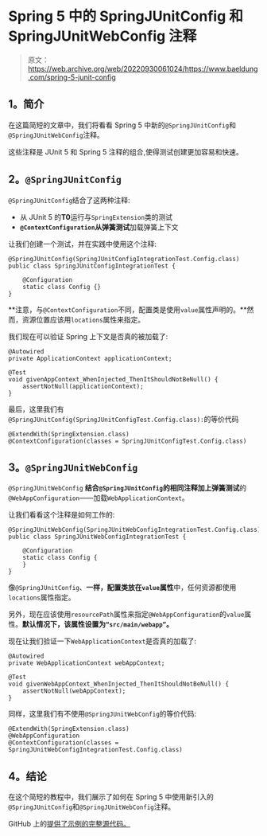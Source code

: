 # Spring 5 中的 SpringJUnitConfig 和 SpringJUnitWebConfig 注释

> 原文：<https://web.archive.org/web/20220930061024/https://www.baeldung.com/spring-5-junit-config>

## **1。简介**

在这篇简短的文章中，我们将看看 Spring 5 中新的`@SpringJUnitConfig`和`@SpringJUnitWebConfig`注释。

这些注释是 JUnit 5 和 Spring 5 注释的组合,使得测试创建更加容易和快速。

## **2。`@SpringJUnitConfig`**

`@SpringJUnitConfig`结合了这两种注释:

*   从 JUnit 5 的**T0**运行与`SpringExtension`类的测试
*   **`@ContextConfiguration`从弹簧测试**加载弹簧上下文

让我们创建一个测试，并在实践中使用这个注释:

```
@SpringJUnitConfig(SpringJUnitConfigIntegrationTest.Config.class)
public class SpringJUnitConfigIntegrationTest {

    @Configuration
    static class Config {}
}
```

**注意，与`@ContextConfiguration`不同，配置类是使用`value`属性声明的。**然而，资源位置应该用`locations`属性来指定。

我们现在可以验证 Spring 上下文是否真的被加载了:

```
@Autowired
private ApplicationContext applicationContext;

@Test
void givenAppContext_WhenInjected_ThenItShouldNotBeNull() {
    assertNotNull(applicationContext);
}
```

最后，这里我们有`@SpringJUnitConfig(SpringJUnitConfigTest.Config.class):`的等价代码

```
@ExtendWith(SpringExtension.class)
@ContextConfiguration(classes = SpringJUnitConfigTest.Config.class)
```

## **3。`@SpringJUnitWebConfig`**

`@SpringJUnitWebConfig` **结合`@SpringJUnitConfig`的相同注释加上弹簧测试**的`@WebAppConfiguration`——加载`WebApplicationContext`。

让我们看看这个注释是如何工作的:

```
@SpringJUnitWebConfig(SpringJUnitWebConfigIntegrationTest.Config.class)
public class SpringJUnitWebConfigIntegrationTest {

    @Configuration
    static class Config {
    }
}
```

像`@SpringJUnitConfig`、**一样，配置类放在`value`属性**中，任何资源都使用`locations`属性指定。

另外，现在应该使用`resourcePath`属性来指定`@WebAppConfiguration`的`value`属性。**默认情况下，该属性设置为`“src/main/webapp”`。**

现在让我们验证一下`WebApplicationContext`是否真的加载了:

```
@Autowired
private WebApplicationContext webAppContext;

@Test
void givenWebAppContext_WhenInjected_ThenItShouldNotBeNull() {
    assertNotNull(webAppContext);
}
```

同样，这里我们有不使用`@SpringJUnitWebConfig`的等价代码:

```
@ExtendWith(SpringExtension.class)
@WebAppConfiguration
@ContextConfiguration(classes = SpringJUnitWebConfigIntegrationTest.Config.class)
```

## **4。结论**

在这个简短的教程中，我们展示了如何在 Spring 5 中使用新引入的`@SpringJUnitConfig`和`@SpringJUnitWebConfig`注释。

GitHub 上的[提供了示例的完整源代码。](https://web.archive.org/web/20220926191254/https://github.com/eugenp/tutorials/tree/master/spring-5)